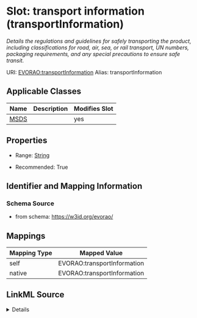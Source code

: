 

# Slot: transport information (transportInformation) 


_Details the regulations and guidelines for safely transporting the product, including classifications for road, air, sea, or rail transport, UN numbers, packaging requirements, and any special precautions to ensure safe transit._





URI: [EVORAO:transportInformation](https://w3id.org/evorao/transportInformation)
Alias: transportInformation

<!-- no inheritance hierarchy -->





## Applicable Classes

| Name | Description | Modifies Slot |
| --- | --- | --- |
| [MSDS](MSDS.md) |  |  yes  |







## Properties

* Range: [String](String.md)

* Recommended: True





## Identifier and Mapping Information







### Schema Source


* from schema: https://w3id.org/evorao/




## Mappings

| Mapping Type | Mapped Value |
| ---  | ---  |
| self | EVORAO:transportInformation |
| native | EVORAO:transportInformation |




## LinkML Source

<details>
```yaml
name: transportInformation
description: Details the regulations and guidelines for safely transporting the product,
  including classifications for road, air, sea, or rail transport, UN numbers, packaging
  requirements, and any special precautions to ensure safe transit.
title: transport information
from_schema: https://w3id.org/evorao/
rank: 1000
alias: transportInformation
domain_of:
- MSDS
range: string
required: false
recommended: true
multivalued: false

```
</details>